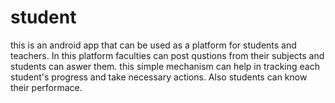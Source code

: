 # student
this is an android app that can be used as a platform for students and teachers. In this platform faculties can post qustions from their subjects and students can aswer them. this simple mechanism can help in tracking each student's progress and take necessary actions. Also students can know their performace.
